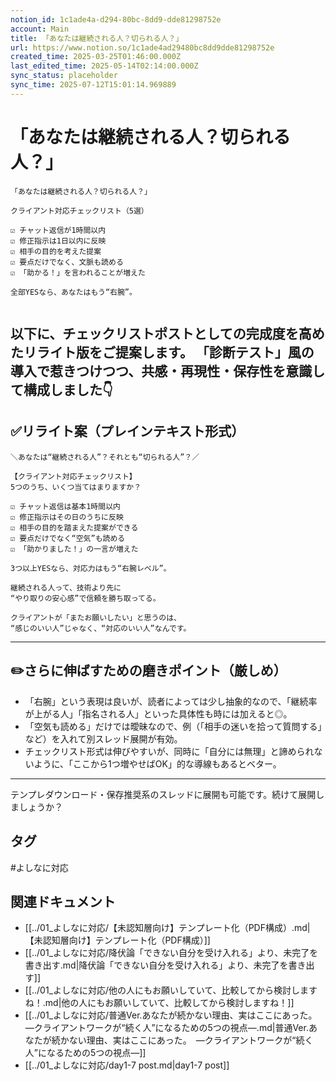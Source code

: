 ```yaml
---
notion_id: 1c1ade4a-d294-80bc-8dd9-dde81298752e
account: Main
title: 「あなたは継続される人？切られる人？」
url: https://www.notion.so/1c1ade4ad29480bc8dd9dde81298752e
created_time: 2025-03-25T01:46:00.000Z
last_edited_time: 2025-05-14T02:14:00.000Z
sync_status: placeholder
sync_time: 2025-07-12T15:01:14.969889
---
```

# 「あなたは継続される人？切られる人？」

```plain text
「あなたは継続される人？切られる人？」

クライアント対応チェックリスト（5選）

☑️ チャット返信が1時間以内
☑️ 修正指示は1日以内に反映
☑️ 相手の目的を考えた提案
☑️ 要点だけでなく、文脈も読める
☑️ 「助かる！」を言われることが増えた

全部YESなら、あなたはもう“右腕”。


```
以下に、チェックリストポストとしての完成度を高めたリライト版をご提案します。
「診断テスト」風の導入で惹きつけつつ、共感・再現性・保存性を意識して構成しました👇
---
## ✅リライト案（プレインテキスト形式）
```plain text
＼あなたは“継続される人”？それとも“切られる人”？／

【クライアント対応チェックリスト】
5つのうち、いくつ当てはまりますか？

☑️ チャット返信は基本1時間以内
☑️ 修正指示はその日のうちに反映
☑️ 相手の目的を踏まえた提案ができる
☑️ 要点だけでなく“空気”も読める
☑️ 「助かりました！」の一言が増えた

3つ以上YESなら、対応力はもう“右腕レベル”。

継続される人って、技術より先に
“やり取りの安心感”で信頼を勝ち取ってる。

クライアントが「またお願いしたい」と思うのは、
“感じのいい人”じゃなく、“対応のいい人”なんです。

```
---
## ✏️さらに伸ばすための磨きポイント（厳しめ）
- 「右腕」という表現は良いが、読者によっては少し抽象的なので、「継続率が上がる人」「指名される人」といった具体性も時には加えると◎。
- 「空気も読める」だけでは曖昧なので、例（「相手の迷いを拾って質問する」など）を入れて別スレッド展開が有効。
- チェックリスト形式は伸びやすいが、同時に「自分には無理」と諦められないように、「ここから1つ増やせばOK」的な導線もあるとベター。
---
テンプレダウンロード・保存推奨系のスレッドに展開も可能です。続けて展開しましょうか？

## タグ

#よしなに対応 

## 関連ドキュメント

- [[../01_よしなに対応/【未認知層向け】テンプレート化（PDF構成）.md|【未認知層向け】テンプレート化（PDF構成）]]
- [[../01_よしなに対応/降伏論「できない自分を受け入れる」より、未完了を書き出す.md|降伏論「できない自分を受け入れる」より、未完了を書き出す]]
- [[../01_よしなに対応/他の人にもお願いしていて、比較してから検討しますね！.md|他の人にもお願いしていて、比較してから検討しますね！]]
- [[../01_よしなに対応/普通Ver.あなたが続かない理由、実はここにあった。　—クライアントワークが“続く人”になるための5つの視点—.md|普通Ver.あなたが続かない理由、実はここにあった。　—クライアントワークが“続く人”になるための5つの視点—]]
- [[../01_よしなに対応/day1-7 post.md|day1-7 post]]

